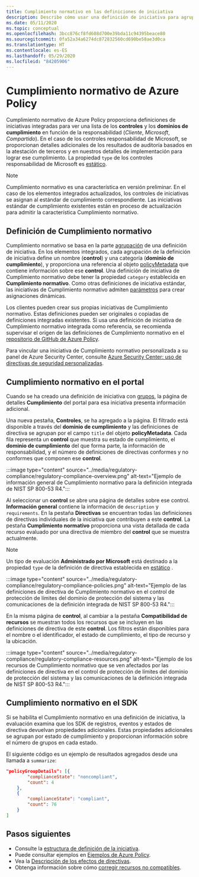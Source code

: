 ```yaml
---
title: Cumplimiento normativo en las definiciones de iniciativa
description: Describe cómo usar una definición de iniciativa para agrupar directivas por dominio normativo, como Access Control, Administración de configuración, etc.
ms.date: 05/11/2020
ms.topic: conceptual
ms.openlocfilehash: 3bcc876cf8fd608d700e39bda11c94395beace80
ms.sourcegitcommit: 0fa52a34a6274dc872832560cd690be58ae3d0ca
ms.translationtype: HT
ms.contentlocale: es-ES
ms.lasthandoff: 05/29/2020
ms.locfileid: "84205906"
---
```

# <a name="regulatory-compliance-in-azure-policy"></a>Cumplimiento normativo de Azure Policy

Cumplimiento normativo de Azure Policy proporciona definiciones de iniciativas integradas para ver una lista de los **controles** y los **dominios de cumplimiento** en función de la responsabilidad (_Cliente_, _Microsoft_, _Compartido_).
En el caso de los controles responsabilidad de Microsoft, se proporcionan detalles adicionales de los resultados de auditoría basados en la atestación de terceros y en nuestros detalles de implementación para lograr ese cumplimiento.
La propiedad `type` de los controles responsabilidad de Microsoft es [estático](./definition-structure.md#type).

> [!NOTE]
> Cumplimiento normativo es una característica en versión preliminar. En el caso de los elementos integrados actualizados, los controles de iniciativas se asignan al estándar de cumplimiento correspondiente. Las iniciativas estándar de cumplimiento existentes están en proceso de actualización para admitir la característica Cumplimiento normativo.

## <a name="regulatory-compliance-defined"></a>Definición de Cumplimiento normativo

Cumplimiento normativo se basa en la parte [agrupación](./initiative-definition-structure.md#policy-definition-groups) de una definición de iniciativa. En los elementos integrados, cada agrupación de la definición de iniciativa define un nombre (**control**) y una categoría (**dominio de cumplimiento**), y proporciona una referencia al objeto [policyMetadata](./initiative-definition-structure.md#metadata-objects) que contiene información sobre ese **control**. Una definición de iniciativa de Cumplimiento normativo debe tener la propiedad `category` establecida en **Cumplimiento normativo**. Como otras definiciones de iniciativa estándar, las iniciativas de Cumplimiento normativo admiten [parámetros](./initiative-definition-structure.md#parameters) para crear asignaciones dinámicas.

Los clientes pueden crear sus propias iniciativas de Cumplimiento normativo. Estas definiciones pueden ser originales o copiadas de definiciones integradas existentes. Si usa una definición de iniciativa de Cumplimiento normativo integrada como referencia, se recomienda supervisar el origen de las definiciones de Cumplimiento normativo en el [repositorio de GitHub de Azure Policy](https://github.com/Azure/azure-policy/tree/master/built-in-policies/policySetDefinitions/Regulatory%20Compliance).

Para vincular una iniciativa de Cumplimiento normativo personalizada a su panel de Azure Security Center, consulte [Azure Security Center: uso de directivas de seguridad personalizadas](../../../security-center/custom-security-policies.md).

## <a name="regulatory-compliance-in-portal"></a>Cumplimiento normativo en el portal

Cuando se ha creado una definición de iniciativa con [grupos](./initiative-definition-structure.md#policy-definition-groups), la página de detalles **Cumplimiento** del portal para esa iniciativa presenta información adicional. 

Una nueva pestaña, **Controles**, se ha agregado a la página. El filtrado está disponible a través del **dominio de cumplimiento** y las definiciones de directiva se agrupan por el campo `title` del objeto **policyMetadata**. Cada fila representa un **control** que muestra su estado de cumplimiento, el **dominio de cumplimiento** del que forma parte, la información de responsabilidad, y el número de definiciones de directivas conformes y no conformes que componen ese **control**.

:::image type="content" source="../media/regulatory-compliance/regulatory-compliance-overview.png" alt-text="Ejemplo de información general de Cumplimiento normativo para la definición integrada de NIST SP 800-53 R4.":::

Al seleccionar un **control** se abre una página de detalles sobre ese control. **Información general** contiene la información de `description` y `requirements`. En la pestaña **Directivas** se encuentran todas las definiciones de directivas individuales de la iniciativa que contribuyen a este **control**. La pestaña **Cumplimiento normativo** proporciona una vista detallada de cada recurso evaluado por una directiva de miembro del **control** que se muestra actualmente.

> [!NOTE]
> Un tipo de evaluación **Administrado por Microsoft** está destinado a la propiedad `type` de la definición de directiva establecida en [estático](./definition-structure.md#type) .

:::image type="content" source="../media/regulatory-compliance/regulatory-compliance-policies.png" alt-text="Ejemplo de las definiciones de directiva de Cumplimiento normativo en el control de protección de límites del dominio de protección del sistema y las comunicaciones de la definición integrada de NIST SP 800-53 R4.":::

En la misma página de **control**, al cambiar a la pestaña **Compatibilidad de recursos** se muestran todos los recursos que se incluyen en las definiciones de directiva de este **control**. Los filtros están disponibles para el nombre o el identificador, el estado de cumplimiento, el tipo de recurso y la ubicación.

:::image type="content" source="../media/regulatory-compliance/regulatory-compliance-resources.png" alt-text="Ejemplo de los recursos de Cumplimiento normativo que se ven afectados por las definiciones de directiva en el control de protección de límites del dominio de protección del sistema y las comunicaciones de la definición integrada de NIST SP 800-53 R4.":::

## <a name="regulatory-compliance-in-sdk"></a>Cumplimiento normativo en el SDK

Si se habilita el Cumplimiento normativo en una definición de iniciativa, la evaluación examina que los SDK de registros, eventos y estados de directiva devuelvan propiedades adicionales. Estas propiedades adicionales se agrupan por estado de cumplimiento y proporcionan información sobre el número de grupos en cada estado.

El siguiente código es un ejemplo de resultados agregados desde una llamada a `summarize`:

```json
"policyGroupDetails": [{
        "complianceState": "noncompliant",
        "count": 4
    },
    {
        "complianceState": "compliant",
        "count": 76
    }
]
```

## <a name="next-steps"></a>Pasos siguientes

- Consulte la [estructura de definición de la iniciativa](./initiative-definition-structure.md).
- Puede consultar ejemplos en [Ejemplos de Azure Policy](../samples/index.md).
- Vea la [Descripción de los efectos de directivas](./effects.md).
- Obtenga información sobre cómo [corregir recursos no compatibles](../how-to/remediate-resources.md).
